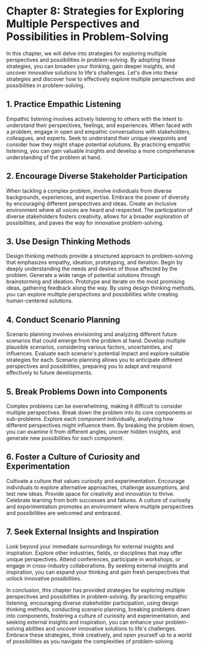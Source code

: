 Chapter 8: Strategies for Exploring Multiple Perspectives and Possibilities in Problem-Solving
==============================================================================================

In this chapter, we will delve into strategies for exploring multiple perspectives and possibilities in problem-solving. By adopting these strategies, you can broaden your thinking, gain deeper insights, and uncover innovative solutions to life's challenges. Let's dive into these strategies and discover how to effectively explore multiple perspectives and possibilities in problem-solving.

**1. Practice Empathic Listening**
----------------------------------

Empathic listening involves actively listening to others with the intent to understand their perspectives, feelings, and experiences. When faced with a problem, engage in open and empathic conversations with stakeholders, colleagues, and experts. Seek to understand their unique viewpoints and consider how they might shape potential solutions. By practicing empathic listening, you can gain valuable insights and develop a more comprehensive understanding of the problem at hand.

**2. Encourage Diverse Stakeholder Participation**
--------------------------------------------------

When tackling a complex problem, involve individuals from diverse backgrounds, experiences, and expertise. Embrace the power of diversity by encouraging different perspectives and ideas. Create an inclusive environment where all voices are heard and respected. The participation of diverse stakeholders fosters creativity, allows for a broader exploration of possibilities, and paves the way for innovative problem-solving.

**3. Use Design Thinking Methods**
----------------------------------

Design thinking methods provide a structured approach to problem-solving that emphasizes empathy, ideation, prototyping, and iteration. Begin by deeply understanding the needs and desires of those affected by the problem. Generate a wide range of potential solutions through brainstorming and ideation. Prototype and iterate on the most promising ideas, gathering feedback along the way. By using design thinking methods, you can explore multiple perspectives and possibilities while creating human-centered solutions.

**4. Conduct Scenario Planning**
--------------------------------

Scenario planning involves envisioning and analyzing different future scenarios that could emerge from the problem at hand. Develop multiple plausible scenarios, considering various factors, uncertainties, and influences. Evaluate each scenario's potential impact and explore suitable strategies for each. Scenario planning allows you to anticipate different perspectives and possibilities, preparing you to adapt and respond effectively to future developments.

**5. Break Problems Down into Components**
------------------------------------------

Complex problems can be overwhelming, making it difficult to consider multiple perspectives. Break down the problem into its core components or sub-problems. Explore each component individually, analyzing how different perspectives might influence them. By breaking the problem down, you can examine it from different angles, uncover hidden insights, and generate new possibilities for each component.

**6. Foster a Culture of Curiosity and Experimentation**
--------------------------------------------------------

Cultivate a culture that values curiosity and experimentation. Encourage individuals to explore alternative approaches, challenge assumptions, and test new ideas. Provide space for creativity and innovation to thrive. Celebrate learning from both successes and failures. A culture of curiosity and experimentation promotes an environment where multiple perspectives and possibilities are welcomed and embraced.

**7. Seek External Insights and Inspiration**
---------------------------------------------

Look beyond your immediate surroundings for external insights and inspiration. Explore other industries, fields, or disciplines that may offer unique perspectives. Attend conferences, participate in workshops, or engage in cross-industry collaborations. By seeking external insights and inspiration, you can expand your thinking and gain fresh perspectives that unlock innovative possibilities.

In conclusion, this chapter has provided strategies for exploring multiple perspectives and possibilities in problem-solving. By practicing empathic listening, encouraging diverse stakeholder participation, using design thinking methods, conducting scenario planning, breaking problems down into components, fostering a culture of curiosity and experimentation, and seeking external insights and inspiration, you can enhance your problem-solving abilities and uncover innovative solutions to life's challenges. Embrace these strategies, think creatively, and open yourself up to a world of possibilities as you navigate the complexities of problem-solving.
